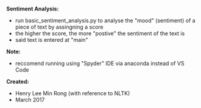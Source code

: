 **Sentiment Analysis:**
* run basic_sentiment_analysis.py to analyse the "mood" (sentiment) of a piece of text by assingning a score 
* the higher the score, the more "postive" the sentiment of the text is 
* said text is entered at "main"

**Note:**
* reccomend running using "Spyder" IDE via anaconda instead of VS Code 

**Created:**
* Henry Lee Min Rong (with reference to NLTK)
* March 2017